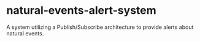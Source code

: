 # natural-events-alert-system
A system utilizing a Publish/Subscribe architecture to provide alerts about natural events.
